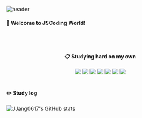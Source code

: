 ![header](https://capsule-render.vercel.app/api?type=Waving&color=9784ff&text=JSCoding&fontColor=390080)

#### 🌱 Welcome to JSCoding World!
<div align="center">
  <br/><br/>

  ####  :clipboard: Studying hard on my own
  <img src="https://img.shields.io/badge/JAVA-007396?style=for-the-badge&logo=java&logoColor=white">
  <img src="https://img.shields.io/badge/python-4479A1?style=for-the-badge&logo=MySQL&logoColor=white">
  <img src="https://img.shields.io/badge/Eclipse-2C2255?style=for-the-badge&logo=Eclipse%20IDE&logoColor=white">
  <img src="https://img.shields.io/badge/github-181717?style=for-the-badge&logo=github&logoColor=white">
  <img src="https://img.shields.io/badge/.Net-512BD4?style=for-the-badge&logo=.Net&logoColor=white">
  <img src="https://img.shields.io/badge/Photoshop-31A8FF?style=for-the-badge&logo=Photoshop&logoColor=white">
  <img src="https://img.shields.io/badge/Android Studio-3DDC84?style=for-the-badge&logo=Android Studio&logoColor=white">
</div>
<br/>

#### :pencil2: Study log
 
![JJang0617's GitHub stats](https://github-readme-stats.vercel.app/api?username=JJang0617&show_icons=true&theme=transparent)
</div>
